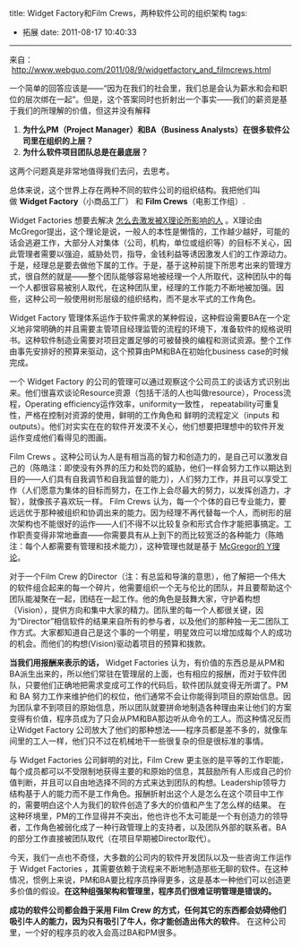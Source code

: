 title: Widget Factory和Film Crews，两种软件公司的组织架构
tags:
  - 拓展
date: 2011-08-17 10:40:33
---

来自：  http://www.webguo.com/2011/08/9/widgetfactory_and_filmcrews.html

一个简单的回答应该是——“因为在我们的社会里，我们总是会认为薪水和会和职位的层次绑在一起”。但是，这个答案同时也折射出一个事实——我们的薪资是基于我们的所理解的价值，但这并没有解释

1.  **为什么PM（Project Manager）和BA（Business Analysts）在很多软件公司里在组织的上层？**
2.  **为什么软件项目团队总是在最底层？**

这两个问题真是非常地值得我们去问，去思考。

总体来说，这个世界上存在两种不同的软件公司的组织结构。我把他们叫做 **Widget Factory**（小商品工厂） 和 **Film Crews**（电影工作组）.<span id="more-316"></span>

Widget Factories 想要去解决 [怎么去激发被X理论所影响的人](http://en.wikipedia.org/wiki/Theory_X_and_theory_Y) 。X理论由 McGregor提出，这个理论是说，一般人的本性是懒惰的，工作越少越好，可能的话会逃避工作，大部分人对集体（公司，机构，单位或组织等）的目标不关心，因此管理者需要以强迫，威胁处罚，指导，金钱利益等诱因激发人们的工作源动力。于是，经理总是要去做他下属的工作。于是，基于这种前提下所思考出来的管理方式，很自然的就是——整个团队能够容易地被经理一个人所取代，这种团队中的每一个人都很容易被别人取代，在这种团队里，经理的工作能力不断地被加强。因些，这种公司一般使用树形层级的组织结构，而不是水平式的工作角色。

Widget Factory 管理体系运作于软件需求的某种假设，这种假设需要BA在一个定义地非常明确的并且需要主管项目经理监管的流程的环境下，准备软件的规格说明书。这种软件制造业需要对项目定置足够的可被替换的编程和测试资源。整个工作由事先安排好的预算来驱动，这个预算由PM和BA在初始化business case的时候完成。

一个 Widget Factory 的公司的管理可以通过观察这个公司员工的谈话方式识别出来。他们很喜欢谈论Resource资源（包括干活的人也叫做resource），Process流程，Operating efficiency运作效率，uniformity一致性， repeatability可重复性，严格在控制对资源的使用，鲜明的工作角色和 鲜明的流程定义（inputs 和 outputs）。他们对实实在在的软件开发漠不关心，他们想要把理想中的软件开发运作变成他们看得见的图画。

Film Crews 。这种公司认为人是有相当高的智力和创造力的，是自己可以激发自己的（陈皓注：即使没有外界的压力和处罚的威胁，他们一样会努力工作以期达到目的——人们具有自我调节和自我监督的能力），人们努力工作，并且可以享受工作（人们愿意为集体的目标而努力，在工作上会尽最大的努力，以发挥创造力，才智），就像孩子喜欢玩一样。 Film Crews 认为，每一个个体的自已专业能力，要远远优于那种被组织和协调出来的能力。因为经理不再代替每一个人，而树形的层次架构也不能很好的运作——人们不得不以比较复杂和形式合作才能把事搞定。工作职责变得非常地垂直——你需要具有从上到下的而比较宽泛的各种能力（陈皓注：每个人都需要有管理和技术能力），这种管理也就是基于 [McGregor的 Y理论](http://en.wikipedia.org/wiki/Theory_X_and_theory_Y)。

对于一个Film Crew 的Director（注：有总监和导演的意思），他了解把一个伟大的软件组合起来的每一个碎片，他需要组织一个无与伦比的团队，并且要帮助这个团队能凝聚在一起，团结在一起工作。他的角色是鼓舞大家，守护着构想（Vision），提供方向和集中大家的精力。团队里的每一个人都很关键，因为“Director”相信软件的结果来自所有的参与者，以及他们的那种独一无二团队工作方式。大家都知道自己是这个事的一个明星，明星效应可以增加成每个人的成功的机会。而他们的构想(Vision)驱动着项目的预算和拨款。

**当我们用报酬来表示的话，** Widget Factories 认为，有价值的东西总是从PM和BA派生出来的，所以他们常驻在管理层的上面，也有相应的报酬，而对于软件团队，只要他们正确地把需求变成可工作的代码后，软件团队就变得无所谓了。PM 和 BA 努力工作来维护他们的权位，他们通常不会让你能得到项目的原始信息。因为团队拿不到项目的原始信息，所以团队就要拼命地制造各种理由来让他们的方案变得有价值，程序员成为了只会从PM和BA那边听从命令的工人。而这种情况反而让Widget Factory 公司放大了他们的那种想法——程序员都是差不多的，就像车间里的工人一样，他们只不过在机械地干一些很复杂的但是很标准的事情。

与 Widget Factories 公司鲜明的对比，Film Crew 更主张的是平等的工作职能，每个成员都可以不受限制地获得主要的和原始的信息，其鼓励所有人形成自己的价值判断，并且可以自由地选择不同的方式来达到团队的构想。Leadership领导力结构基于人的能力而不是工作角色。报酬折射出这个人是怎么在这个项目中工作的，需要明白这个人为我们的软件创造了多大的价值和产生了怎么样的结果。 在这种环境里，PM的工作显得并不突出，他也许也不太可能是一个有创造力的领导者，工作角色被弱化成了一种行政管理上的支持者，以及团队外部的联系者。BA的部分工作直接被团队取代（在项目早期被Director取代）。

今天，我们一点也不奇怪，大多数的公司内的软件开发团队以及一些咨询工作运作于 Widget Factories ，其需要依赖于流程来不断地制造那些无聊的软件。在这种情况，惯例上来说，PM和BA要比程序员挣得更多，这是基本一种他们可以创造更多价值的假设。**在这种组强架构和管理里，程序员们很难证明管理是错误的。**

**成功的软件公司都会趋于采用 Film Crew 的方式，任何其它的东西都会妨碍他们吸引牛人的能力，因为只有吸引了牛人，你才能创造出伟大的软件**。 在这种公司里，一个好的程序员的收入会高过BA和PM很多。